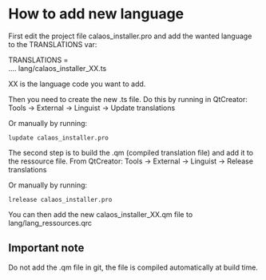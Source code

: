 # How to add new language

First edit the project file calaos_installer.pro and add the wanted language to the TRANSLATIONS var:

TRANSLATIONS = \
    ....
    lang/calaos_installer_XX.ts

XX is the language code you want to add.

Then you need to create the new .ts file. Do this by running in QtCreator:
Tools -> External -> Linguist -> Update translations

Or manually by running:
```
lupdate calaos_installer.pro
```

The second step is to build the .qm (compiled translation file) and add it to the ressource file.
From QtCreator:
Tools -> External -> Linguist -> Release translations

Or manually by running:
```
lrelease calaos_installer.pro
```

You can then add the new calaos_installer_XX.qm file to lang/lang_ressources.qrc

## Important note
Do not add the .qm file in git, the file is compiled automatically at build time.
